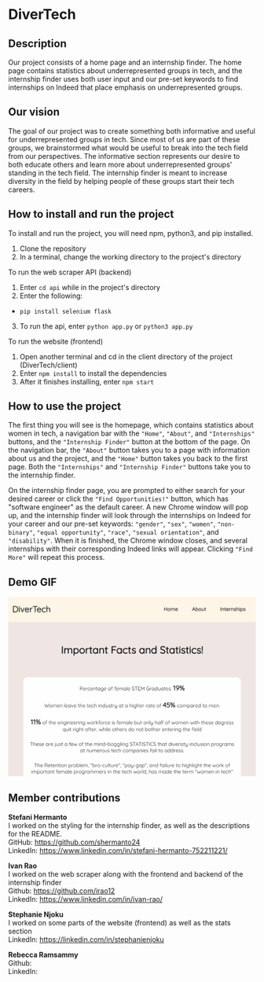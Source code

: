 # DiverTech

## Description

Our project consists of a home page and an internship finder. The home page contains statistics about underrepresented groups in tech, and the internship finder uses both user input and our pre-set keywords to find internships on Indeed that place emphasis on underrepresented groups.

## Our vision

The goal of our project was to create something both informative and useful for underrepresented groups in tech. Since most of us are part of these groups, we brainstormed what would be useful to break into the tech field from our perspectives. The informative section represents our desire to both educate others and learn more about underrepresented groups' standing in the tech field. The internship finder is meant to increase diversity in the field by helping people of these groups start their tech careers.

## How to install and run the project

To install and run the project, you will need npm, python3, and pip installed.

1. Clone the repository
2. In a terminal, change the working directory to the project's directory

To run the web scraper API (backend)

1. Enter `cd api` while in the project's directory
2. Enter the following:

-   `pip install selenium flask`

3. To run the api, enter `python app.py` or `python3 app.py`

To run the website (frontend)

1. Open another terminal and cd in the client directory of the project (DiverTech/client)
2. Enter `npm install` to install the dependencies
3. After it finishes installing, enter `npm start`

## How to use the project

The first thing you will see is the homepage, which contains statistics about women in tech, a navigation bar with the `"Home"`, `"About"`, and `"Internships"` buttons, and the `"Internship Finder"` button at the bottom of the page. On the navigation bar, the `"About"` button takes you to a page with information about us and the project, and the `"Home"` button takes you back to the first page. Both the `"Internships"` and `"Internship Finder"` buttons take you to the internship finder.

On the internship finder page, you are prompted to either search for your desired career or click the `"Find Opportunities!"` button, which has "software engineer" as the default career. A new Chrome window will pop up, and the internship finder will look through the internships on Indeed for your career and our pre-set keywords: `"gender"`, `"sex"`, `"women"`, `"non-binary"`, `"equal opportunity"`, `"race"`, `"sexual orientation"`, and `"disability"`. When it is finished, the Chrome window closes, and several internships with their corresponding Indeed links will appear. Clicking `"Find More"` will repeat this process.

## Demo GIF

<img src="./demo.gif"/>

## Member contributions

**Stefani Hermanto**
<br>
I worked on the styling for the internship finder, as well as the descriptions for the README.
<br>
GitHub: https://github.com/shermanto24
<br>
LinkedIn: https://www.linkedin.com/in/stefani-hermanto-752211221/

**Ivan Rao**
<br>
I worked on the web scraper along with the frontend and backend of the internship finder
<br>
Github: https://github.com/irao12
<br>
LinkedIn: https://www.linkedin.com/in/ivan-rao/

**Stephanie Njoku**
<br>
I worked on some parts of the website (frontend) as well as the stats section
<br>
LinkedIn: https://linkedin.com/in/stephanienjoku

**Rebecca Ramsammy**
<br>
Github:
<br>
LinkedIn:

